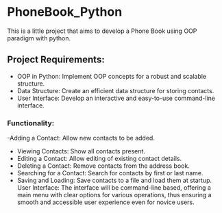 # PhoneBook_Python
This is a little project that aims to develop a Phone Book using OOP paradigm with python.
## Project Requirements:
- OOP in Python: Implement OOP concepts for a robust and scalable structure.
- Data Structure: Create an efficient data structure for storing contacts.
- User Interface: Develop an interactive and easy-to-use command-line interface.
### Functionality:
-Adding a Contact: Allow new contacts to be added.
- Viewing Contacts: Show all contacts present.
- Editing a Contact: Allow editing of existing contact details.
- Deleting a Contact: Remove contacts from the address book.
- Searching for a Contact: Search for contacts by first or last name.
- Saving and Loading: Save contacts to a file and load them at startup.
User Interface: The interface will be command-line based, offering a main menu with clear options for various operations, thus ensuring a smooth and accessible user experience even for novice users.

